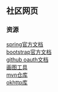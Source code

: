 ## 社区网页

### 资源
[spring官方文档](https://spring.io/guides)
</br>[bootstrap官方文档](https://v3.bootcss.com/css/)
</br>[github oauth文档](https://docs.github.com/en/apps/oauth-apps/building-oauth-apps/creating-an-oauth-app)
</br>[画图工具](https://www.visual-paradigm.com)
</br>[mvn仓库](https://mvnrepository.com/)
</br>[okhttp库](https://square.github.io/okhttp/)